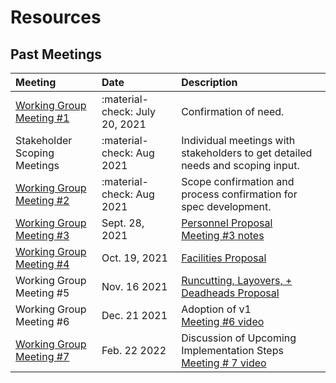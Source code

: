 # Resources

## Past Meetings

| Meeting     | Date  | Description                          |
| :---------- | :---- |:----------------------------------- |
| [Working Group Meeting #1](https://docs.google.com/presentation/d/1ZWjaPDi5MZkWt3kzdOw1CXEGfphbeSdkenjKOAwy7aY) | :material-check: July 20, 2021 | Confirmation of need. |
| Stakeholder Scoping Meetings | :material-check: Aug 2021 | Individual meetings with stakeholders to get detailed needs and scoping input. |
| [Working Group Meeting #2](https://docs.google.com/presentation/d/1n4ffD1564f_r5WVZlST7w2M0FH0vW6zrQ6dQ1cagvoE) | :material-check: Aug 2021 | Scope confirmation and process confirmation for spec development. |
| [Working Group Meeting #3](https://docs.google.com/presentation/d/19TKTKTW54Vs8EeQ76kN8xAO-qFMUUTlj-LT9bYlJQXQ) |  Sept. 28, 2021 | [Personnel Proposal](https://docs.google.com/document/d/1doswkEZ2kt6ACLHQJQ3k_jBlQGppGnU1BSkbYM8Lybw) <br /> [Meeting #3 notes](https://docs.google.com/document/d/1w2y7aHPlQ-A1ls3LDfYqolM9vhd3Z05fiNqec5Jxxd4)  |
| [Working Group Meeting #4](https://docs.google.com/presentation/d/17aNfY1duDNa_fX3ByUqarzsvHhuRsybbvaGxwCZEMZg) |  Oct. 19, 2021 | [Facilities Proposal](https://docs.google.com/document/d/1bUheweHg5udmBqJIJehO9g8r_JyoU6jLuicbJ8Fgag0) |
| Working Group Meeting #5 |  Nov. 16 2021 | [Runcutting, Layovers, +  Deadheads Proposal](https://docs.google.com/document/d/1PZMmyNuxOuzx3pKLehfHs9cFcfSpbpiOoUJk0x2MqLo) |
| Working Group Meeting #6 |  Dec. 21 2021 | Adoption of v1 <br /> [Meeting #6 video](https://drive.google.com/file/d/1P5BymBL2xXCH-sTfAwYKzUOGHqrQSjn2/view?usp=sharing) |
| [Working Group Meeting #7](https://docs.google.com/presentation/d/131y4sqJ4yI0YfeXVJM7s6HMsheJOEUJRbnxO7Y5RaWw/edit?usp=sharing) |  Feb. 22 2022 | Discussion of Upcoming Implementation Steps <br /> [Meeting #  7 video](https://drive.google.com/file/d/1fA8a_8YoaJOS0ZqwSKzQWDy88-T2dOTd/view?usp=sharing) |
